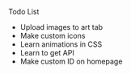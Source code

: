 Todo List
- Upload images to art tab
- Make custom icons
- Learn animations in CSS
- Learn to get API
- Make custom ID on homepage